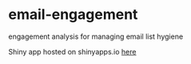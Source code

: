 # email-engagement
engagement analysis for managing email list hygiene

Shiny app hosted on shinyapps.io [here](https://irenejea.shinyapps.io/email_engagement/)
